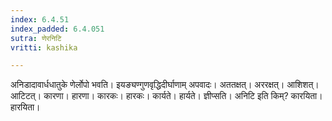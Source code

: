 ```yaml
---
index: 6.4.51
index_padded: 6.4.051
sutra: णेरनिटि
vritti: kashika

---
```

अनिडादावार्धधातुके णेर्लोपो भवति। इयङ्यण्गुणवृद्धिदीर्घाणाम् अपवादः। अततक्षत्। अररक्षत्। आशिशत्। आटिटत्। कारणा। हारणा। कारकः। हारकः। कार्यते। हार्यते। ज्ञीप्सति। अनिटि इति किम्? कारयिता। हारयिता।